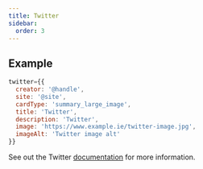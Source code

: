 ```yaml
---
title: Twitter
sidebar:
  order: 3
---
```


## Example

```js
twitter={{
  creator: '@handle',
  site: '@site',
  cardType: 'summary_large_image',
  title: 'Twitter',
  description: 'Twitter',
  image: 'https://www.example.ie/twitter-image.jpg',
  imageAlt: 'Twitter image alt'
}}
```

See out the Twitter [documentation](https://developer.x.com/en/docs/x-for-websites/cards/overview/summary) for more information.
